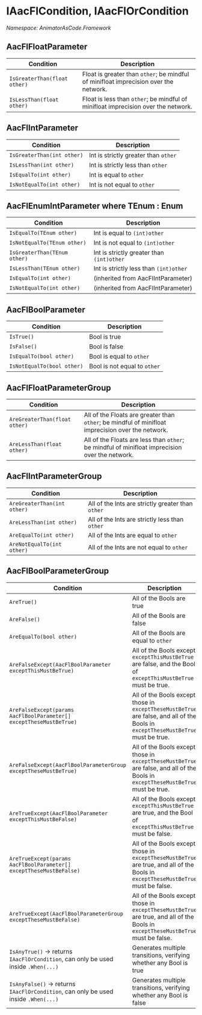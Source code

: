 # IAacFlCondition, IAacFlOrCondition
*Namespace: AnimatorAsCode.Framework*

## AacFlFloatParameter
| Condition | Description |
|-|-|
| `IsGreaterThan(float other)` | Float is greater than `other`; be mindful of minifloat imprecision over the network. |
| `IsLessThan(float other)` | Float is less than `other`; be mindful of minifloat imprecision over the network. |

## AacFlIntParameter
| Condition | Description |
|-|-|
| `IsGreaterThan(int other)` | Int is strictly greater than `other` |
| `IsLessThan(int other)` | Int is strictly less than `other` |
| `IsEqualTo(int other)` | Int is equal to `other` |
| `IsNotEqualTo(int other)` | Int is not equal to `other` |

## AacFlEnumIntParameter<TEnum> where TEnum : Enum
| Condition | Description |
|-|-|
| `IsEqualTo(TEnum other)` | Int is equal to `(int)other` |
| `IsNotEqualTo(TEnum other)` | Int is not equal to `(int)other` |
| `IsGreaterThan(TEnum other)` | Int is strictly greater than `(int)other` |
| `IsLessThan(TEnum other)` | Int is strictly less than `(int)other` |
| `IsEqualTo(int other)` | (inherited from AacFlIntParameter) |
| `IsNotEqualTo(int other)` | (inherited from AacFlIntParameter) |

## AacFlBoolParameter
| Condition | Description |
|-|-|
| `IsTrue()` | Bool is true |
| `IsFalse()` | Bool is false |
| `IsEqualTo(bool other)` | Bool is equal to `other` |
| `IsNotEqualTo(bool other)` | Bool is not equal to `other` |

## AacFlFloatParameterGroup
| Condition | Description |
|-|-|
| `AreGreaterThan(float other)` | All of the Floats are greater than `other`; be mindful of minifloat imprecision over the network. |
| `AreLessThan(float other)` | All of the Floats are less than `other`; be mindful of minifloat imprecision over the network. |

## AacFlIntParameterGroup
| Condition | Description |
|-|-|
| `AreGreaterThan(int other)` | All of the Ints are strictly greater than `other` |
| `AreLessThan(int other)` | All of the Ints are strictly less than `other` |
| `AreEqualTo(int other)` | All of the Ints are equal to `other` |
| `AreNotEqualTo(int other)` | All of the Ints are not equal to `other` |

## AacFlBoolParameterGroup
| Condition | Description |
|-|-|
| `AreTrue()` | All of the Bools are true |
| `AreFalse()` | All of the Bools are false |
| `AreEqualTo(bool other)` | All of the Bools are equal to `other` |
| `AreFalseExcept(AacFlBoolParameter exceptThisMustBeTrue)` | All of the Bools except `exceptThisMustBeTrue` are false, and the Bool of `exceptThisMustBeTrue` must be true. |
| `AreFalseExcept(params AacFlBoolParameter[] exceptTheseMustBeTrue)` | All of the Bools except those in `exceptTheseMustBeTrue` are false, and all of the Bools in `exceptTheseMustBeTrue` must be true. |
| `AreFalseExcept(AacFlBoolParameterGroup exceptTheseMustBeTrue)` | All of the Bools except those in `exceptTheseMustBeTrue` are false, and all of the Bools in `exceptTheseMustBeTrue` must be true. |
| `AreTrueExcept(AacFlBoolParameter exceptThisMustBeFalse)` | All of the Bools except `exceptThisMustBeTrue` are true, and the Bool of `exceptThisMustBeTrue` must be false. |
| `AreTrueExcept(params AacFlBoolParameter[] exceptTheseMustBeFalse)` | All of the Bools except those in `exceptTheseMustBeTrue` are true, and all of the Bools in `exceptTheseMustBeTrue` must be false. |
| `AreTrueExcept(AacFlBoolParameterGroup exceptTheseMustBeFalse)` | All of the Bools except those in `exceptTheseMustBeTrue` are true, and all of the Bools in `exceptTheseMustBeTrue` must be false. |
| `IsAnyTrue()` -> returns `IAacFlOrCondition`, can only be used inside `.When(...)` | Generates multiple transitions, verifying whether any Bool is true |
| `IsAnyFalse()` -> returns `IAacFlOrCondition`, can only be used inside `.When(...)` | Generates multiple transitions, verifying whether any Bool is false |
